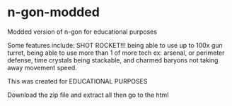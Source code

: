 # n-gon-modded
Modded version of n-gon for educational purposes

Some features include: SHOT ROCKET!!!
being able to use up to 100x gun turret, being able to use more than 1 of more tech ex: arsenal, or perimeter defense, time crystals being stackable, and charmed baryons not taking away movement speed.

This was created for EDUCATIONAL PURPOSES

Download the zip file and extract all then go to the html
